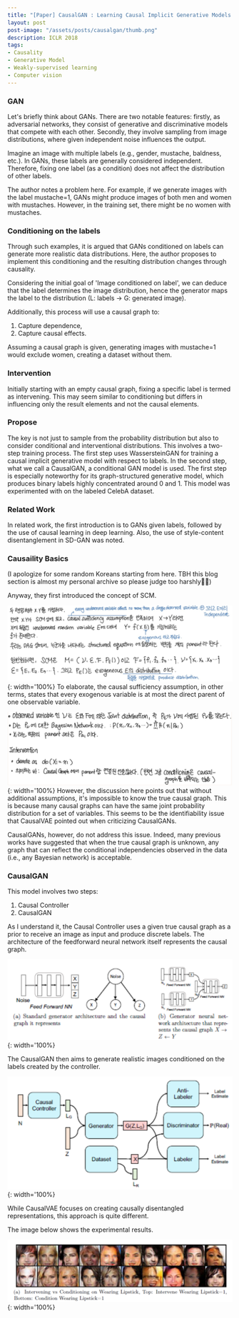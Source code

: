 ```yaml
---
title: "[Paper] CausalGAN : Learning Causal Implicit Generative Models with Adversarial Training"
layout: post
post-image: "/assets/posts/causalgan/thumb.png"
description: ICLR 2018
tags:
- Causality
- Generative Model
- Weakly-supervised learning
- Computer vision
---
```

### GAN
Let's briefly think about GANs. There are two notable features: firstly, as adversarial networks, they consist of generative and discriminative models that compete with each other. Secondly, they involve sampling from image distributions, where given independent noise influences the output.

Imagine an image with multiple labels (e.g., gender, mustache, baldness, etc.). In GANs, these labels are generally considered independent. Therefore, fixing one label (as a condition) does not affect the distribution of other labels.

The author notes a problem here. For example, if we generate images with the label mustache=1, GANs might produce images of both men and women with mustaches. However, in the training set, there might be no women with mustaches.

### Conditioning on the labels

Through such examples, it is argued that GANs conditioned on labels can generate more realistic data distributions. Here, the author proposes to implement this conditioning and the resulting distribution changes through causality.

Considering the initial goal of 'Image conditioned on label', we can deduce that the label determines the image distribution, hence the generator maps the label to the distribution (L: labels -> G: generated image).

Additionally, this process will use a causal graph to:

1. Capture dependence,
2. Capture causal effects.


Assuming a causal graph is given, generating images with mustache=1 would exclude women, creating a dataset without them.

### Intervention

Initially starting with an empty causal graph, fixing a specific label is termed as intervening. This may seem similar to conditioning but differs in influencing only the result elements and not the causal elements.

### Propose

The key is not just to sample from the probability distribution but also to consider conditional and interventional distributions. This involves a two-step training process. The first step uses WassersteinGAN for training a causal implicit generative model with respect to labels. In the second step, what we call a CausalGAN, a conditional GAN model is used. The first step is especially noteworthy for its graph-structured generative model, which produces binary labels highly concentrated around 0 and 1. This model was experimented with on the labeled CelebA dataset.

### Related Work

In related work, the first introduction is to GANs given labels, followed by the use of causal learning in deep learning. Also, the use of style-content disentanglement in SD-GAN was noted.

### Causaility Basics
(I apologize for some random Koreans starting from here. TBH this blog section is almost my personal archive so please judge too harshly🥲🥲)

Anyway, they first introduced the concept of SCM.

![1](/assets/posts/causalgan/1.png){: width='100%}
To elaborate, the causal sufficiency assumption, in other terms, states that every exogenous variable is at most the direct parent of one observable variable.

![2](/assets/posts/causalgan/2.png){: width='100%}
However, the discussion here points out that without additional assumptions, it's impossible to know the true causal graph. This is because many causal graphs can have the same joint probability distribution for a set of variables. This seems to be the identifiability issue that CausalVAE pointed out when criticizing CausalGANs.

CausalGANs, however, do not address this issue. Indeed, many previous works have suggested that when the true causal graph is unknown, any graph that can reflect the conditional independencies observed in the data (i.e., any Bayesian network) is acceptable.

### CausalGAN

This model involves two steps:
1. Causal Controller
2. CausalGAN


As I understand it, the Causal Controller uses a given true causal graph as a prior to receive an image as input and produce discrete labels. The architecture of the feedforward neural network itself represents the causal graph.

![1](/assets/posts/causalgan/3.png){: width='100%}

The CausalGAN then aims to generate realistic images conditioned on the labels created by the controller.

![1](/assets/posts/causalgan/4.png){: width='100%}

While CausalVAE focuses on creating causally disentangled representations, this approach is quite different.

The image below shows the experimental results.

![1](/assets/posts/causalgan/5.png){: width='100%}